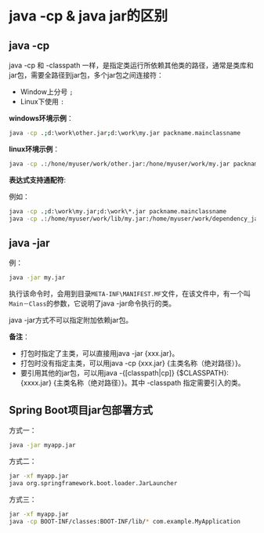 # java -cp & java jar的区别

## java -cp

java -cp 和 -classpath 一样，是指定类运行所依赖其他类的路径，通常是类库和jar包，需要全路径到jar包，多个jar包之间连接符：

- Window上分号  `;`
- Linux下使用 `:`

**windows环境示例**：

```bash
java -cp .;d:\work\other.jar;d:\work\my.jar packname.mainclassname
```

**linux环境示例**：

```bash
java -cp .:/hone/myuser/work/other.jar:/hone/myuser/work/my.jar packname.mainclassname
```

**表达式支持通配符**:

例如：

```bash
java -cp .;d:\work\my.jar;d:\work\*.jar packname.mainclassname
java -cp .:/home/myuser/work/lib/my.jar:/home/myuser/work/dependency_jars/*.jar packname.mainclassname
```

## java -jar

例：

```bash
java -jar my.jar
```

执行该命令时，会用到目录`META-INF\MANIFEST.MF`文件，在该文件中，有一个叫`Main－Class`的参数，它说明了java -jar命令执行的类。

java -jar方式不可以指定附加依赖jar包。

**备注**：

- 打包时指定了主类，可以直接用java -jar {xxx.jar}。
- 打包时没有指定主类，可以用java -cp {xxx.jar} {主类名称（绝对路径）}。
- 要引用其他的jar包，可以用java -{[classpath|cp]} {$CLASSPATH}:{xxxx.jar} {主类名称（绝对路径）}。其中 -classpath 指定需要引入的类。

## Spring Boot项目jar包部署方式

方式一：

```bash
java -jar myapp.jar
```

方式二：

```bash
jar -xf myapp.jar
java org.springframework.boot.loader.JarLauncher
```

方式三：

```bash
jar -xf myapp.jar
java -cp BOOT-INF/classes:BOOT-INF/lib/* com.example.MyApplication
```
